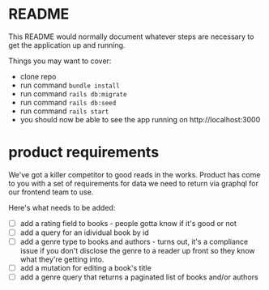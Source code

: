 # README

This README would normally document whatever steps are necessary to get the
application up and running.

Things you may want to cover:

* clone repo
* run command `bundle install`
* run command `rails db:migrate`
* run command `rails db:seed`
* run command `rails start`
* you should now be able to see the app running on http://localhost:3000

# product requirements
We've got a killer competitor to good reads in the works. Product has come to you with a set of requirements for data we need to return via graphql for our frontend team to use.

Here's what needs to be added:
* [ ] add a rating field to books - people gotta know if it's good or not
* [ ] add a query for an idividual book by id
* [ ] add a genre type to books and authors - turns out, it's a compliance issue if you don't disclose the genre to a reader up front so they know what they're getting into.
* [ ] add a mutation for editing a book's title
* [ ] add a genre query that returns a paginated list of books and/or authors
